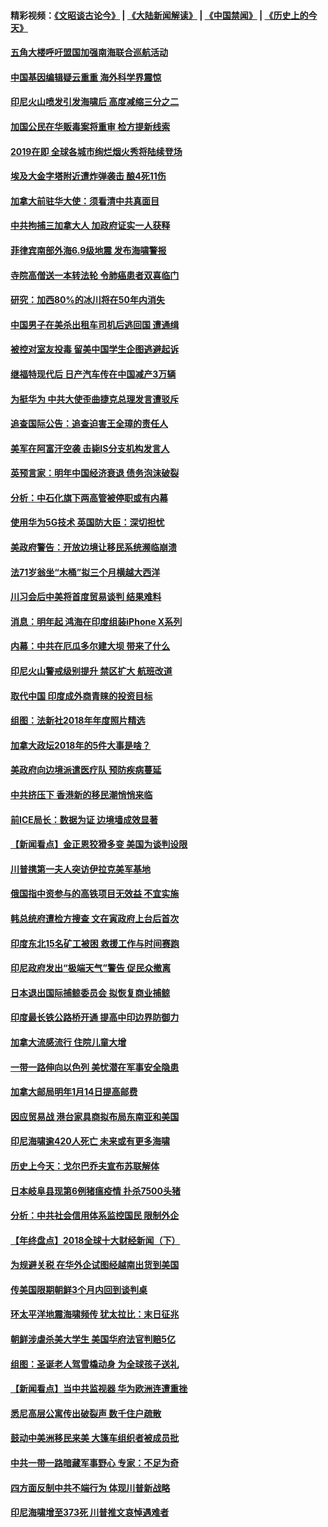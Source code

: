 #### 精彩视频：[《文昭谈古论今》](https://github.com/gfw-breaker/wenzhao/blob/master/README.md?t=12310031) | [《大陆新闻解读》](https://github.com/gfw-breaker/ntdtv-comedy/blob/master/README.md?t=12310031) | [《中国禁闻》](https://github.com/gfw-breaker/ntdtv-news/blob/master/README.md?t=12310031) | [《历史上的今天》](https://github.com/gfw-breaker/today-in-history/blob/master/README.md?t=12310031) 

#### [五角大楼呼吁盟国加强南海联合巡航活动](../pages/nsc418/n10942310.md?t=12310031) 

#### [中国基因编辑疑云重重 海外科学界震惊](../pages/nsc418/n10940149.md?t=12310031) 

#### [印尼火山喷发引发海啸后 高度减缩三分之二](../pages/nsc418/n10941435.md?t=12310031) 

#### [加国公民在华贩毒案将重审 检方提新线索](../pages/nsc418/n10940613.md?t=12310031) 

#### [2019在即 全球各城市绚烂烟火秀将陆续登场](../pages/nsc418/n10940465.md?t=12310031) 

#### [埃及大金字塔附近遭炸弹袭击 酿4死11伤](../pages/nsc418/n10940511.md?t=12310031) 

#### [加拿大前驻华大使：须看清中共真面目](../pages/nsc418/n10940389.md?t=12310031) 

#### [中共拘捕三加拿大人 加政府证实一人获释](../pages/nsc418/n10939393.md?t=12310031) 

#### [菲律宾南部外海6.9级地震 发布海啸警报](../pages/nsc418/n10939652.md?t=12310031) 

#### [寺院高僧送一本转法轮 令肺癌患者双喜临门](../pages/nsc418/n10937173.md?t=12310031) 

#### [研究：加西80%的冰川将在50年内消失](../pages/nsc418/n10939068.md?t=12310031) 

#### [中国男子在美杀出租车司机后逃回国 遭通缉](../pages/nsc418/n10939162.md?t=12310031) 

#### [被控对室友投毒 留美中国学生企图逃避起诉](../pages/nsc418/n10939143.md?t=12310031) 

#### [继福特现代后 日产汽车传在中国减产3万辆](../pages/nsc418/n10938892.md?t=12310031) 

#### [为挺华为 中共大使歪曲捷克总理发言遭驳斥](../pages/nsc418/n10938867.md?t=12310031) 

#### [追查国际公告：追查迫害王全璋的责任人](../pages/nsc418/n10937997.md?t=12310031) 

#### [美军在阿富汗空袭 击毙IS分支机构发言人](../pages/nsc418/n10937943.md?t=12310031) 

#### [英预言家：明年中国经济衰退 债务泡沫破裂](../pages/nsc418/n10937862.md?t=12310031) 

#### [分析：中石化旗下两高管被停职或有内幕](../pages/nsc418/n10936480.md?t=12310031) 

#### [使用华为5G技术 英国防大臣：深切担忧](../pages/nsc418/n10936847.md?t=12310031) 

#### [美政府警告：开放边境让移民系统濒临崩溃](../pages/nsc418/n10936858.md?t=12310031) 

#### [法71岁翁坐“木桶”拟三个月横越大西洋](../pages/nsc418/n10936510.md?t=12310031) 

#### [川习会后中美将首度贸易谈判 结果难料](../pages/nsc418/n10936366.md?t=12310031) 

#### [消息：明年起 鸿海在印度组装iPhone X系列](../pages/nsc418/n10936455.md?t=12310031) 

#### [内幕：中共在厄瓜多尔建大坝 带来了什么](../pages/nsc418/n10936259.md?t=12310031) 

#### [印尼火山警戒级别提升 禁区扩大 航班改道](../pages/nsc418/n10936243.md?t=12310031) 

#### [取代中国 印度成外商青睐的投资目标](../pages/nsc418/n10935215.md?t=12310031) 

#### [组图：法新社2018年年度照片精选](../pages/nsc418/n10935213.md?t=12310031) 

#### [加拿大政坛2018年的5件大事是啥？](../pages/nsc418/n10934199.md?t=12310031) 

#### [美政府向边境派遣医疗队 预防疾病蔓延](../pages/nsc418/n10934482.md?t=12310031) 

#### [中共挤压下 香港新的移民潮悄悄来临](../pages/nsc418/n10934111.md?t=12310031) 

#### [前ICE局长：数据为证 边境墙成效显著](../pages/nsc418/n10934433.md?t=12310031) 

#### [【新闻看点】金正恩狡猾多变 美国为谈判设限](../pages/nsc418/n10934183.md?t=12310031) 

#### [川普携第一夫人突访伊拉克美军基地](../pages/nsc418/n10934352.md?t=12310031) 

#### [俄国指中资参与的高铁项目无效益 不宜实施](../pages/nsc418/n10934141.md?t=12310031) 

#### [韩总统府遭检方搜查 文在寅政府上台后首次](../pages/nsc418/n10933090.md?t=12310031) 

#### [印度东北15名矿工被困 救援工作与时间赛跑](../pages/nsc418/n10933676.md?t=12310031) 

#### [印尼政府发出“极端天气”警告 促民众撤离](../pages/nsc418/n10933470.md?t=12310031) 

#### [日本退出国际捕鲸委员会 拟恢复商业捕鲸](../pages/nsc418/n10933334.md?t=12310031) 

#### [印度最长铁公路桥开通 提高中印边界防御力](../pages/nsc418/n10932809.md?t=12310031) 

#### [加拿大流感流行 住院儿童大增](../pages/nsc418/n10932744.md?t=12310031) 

#### [一带一路伸向以色列 美忧潜在军事安全隐患](../pages/nsc418/n10932712.md?t=12310031) 

#### [加拿大邮局明年1月14日提高邮费](../pages/nsc418/n10932741.md?t=12310031) 

#### [因应贸易战 港台家具商拟布局东南亚和美国](../pages/nsc418/n10932654.md?t=12310031) 

#### [印尼海啸逾420人死亡 未来或有更多海啸](../pages/nsc418/n10932350.md?t=12310031) 

#### [历史上今天：戈尔巴乔夫宣布苏联解体](../pages/nsc418/n10932195.md?t=12310031) 

#### [日本岐阜县现第6例猪瘟疫情 扑杀7500头猪](../pages/nsc418/n10931585.md?t=12310031) 

#### [分析：中共社会信用体系监控国民 限制外企](../pages/nsc418/n10928781.md?t=12310031) 

#### [【年终盘点】2018全球十大财经新闻（下）](../pages/nsc418/n10918551.md?t=12310031) 

#### [为规避关税 在华外企试图经越南出货到美国](../pages/nsc418/n10931698.md?t=12310031) 

#### [传美国限期朝鲜3个月内回到谈判桌](../pages/nsc418/n10931073.md?t=12310031) 

#### [环太平洋地震海啸频传 犹太拉比：末日征兆](../pages/nsc418/n10931369.md?t=12310031) 

#### [朝鲜涉虐杀美大学生 美国华府法官判赔5亿](../pages/nsc418/n10931032.md?t=12310031) 

#### [组图：圣诞老人驾雪橇动身 为全球孩子送礼](../pages/nsc418/n10930732.md?t=12310031) 

#### [【新闻看点】当中共监视器 华为欧洲连遭重挫](../pages/nsc418/n10930646.md?t=12310031) 

#### [悉尼高层公寓传出破裂声 数千住户疏散](../pages/nsc418/n10930665.md?t=12310031) 

#### [鼓动中美洲移民来美 大篷车组织者被成员批](../pages/nsc418/n10930604.md?t=12310031) 

#### [中共一带一路暗藏军事野心 专家：不足为奇](../pages/nsc418/n10930595.md?t=12310031) 

#### [四方面反制中共不端行为 体现川普新战略](../pages/nsc418/n10930171.md?t=12310031) 

#### [印尼海啸增至373死 川普推文哀悼遇难者](../pages/nsc418/n10929896.md?t=12310031) 

